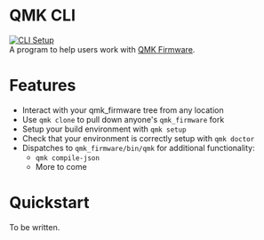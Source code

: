 # QMK CLI
[![CLI Setup](https://github.com/qmk/qmk_cli/workflows/CLI%20Setup/badge.svg)](https://github.com/qmk/qmk_cli/actions?query=workflow%3A%22CLI+Setup%22)  
A program to help users work with [QMK Firmware](https://qmk.fm/).

# Features

* Interact with your qmk_firmware tree from any location
* Use `qmk clone` to pull down anyone's `qmk_firmware` fork
* Setup your build environment with `qmk setup`
* Check that your environment is correctly setup with `qmk doctor`
* Dispatches to `qmk_firmware/bin/qmk` for additional functionality:
    * `qmk compile-json`
    * More to come

# Quickstart

To be written.
